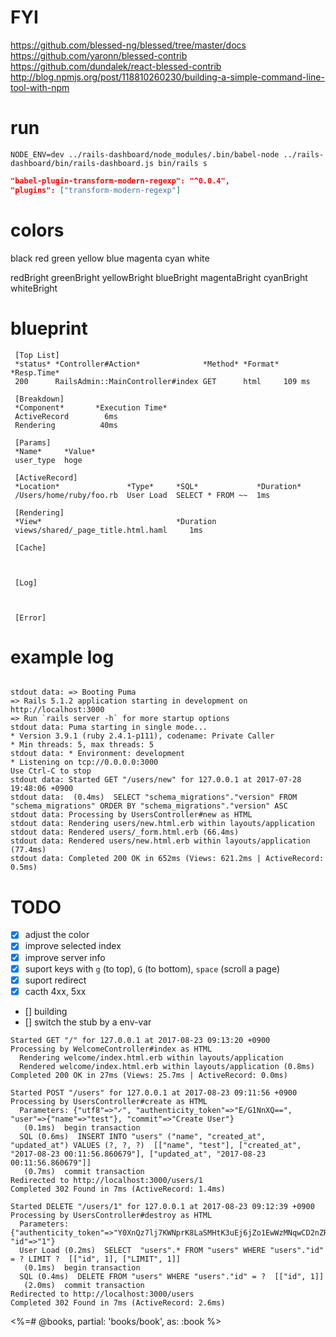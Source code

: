 # FYI

https://github.com/blessed-ng/blessed/tree/master/docs
https://github.com/yaronn/blessed-contrib
https://github.com/dundalek/react-blessed-contrib
http://blog.npmjs.org/post/118810260230/building-a-simple-command-line-tool-with-npm

# run

```
NODE_ENV=dev ../rails-dashboard/node_modules/.bin/babel-node ../rails-dashboard/bin/rails-dashboard.js bin/rails s
```


```json
"babel-plugin-transform-modern-regexp": "^0.0.4",
"plugins": ["transform-modern-regexp"]
```

# colors

black
red
green
yellow
blue
magenta
cyan
white

redBright
greenBright
yellowBright
blueBright
magentaBright
cyanBright
whiteBright

# blueprint

```
 [Top List]
 *status* *Controller#Action*              *Method* *Format* *Resp.Time*
 200      RailsAdmin::MainController#index GET      html     109 ms

 [Breakdown]
 *Component*       *Execution Time*
 ActiveRecord        6ms
 Rendering          40ms

 [Params]
 *Name*     *Value*
 user_type  hoge

 [ActiveRecord]
 *Location*               *Type*     *SQL*             *Duration*
 /Users/home/ruby/foo.rb  User Load  SELECT * FROM ~~  1ms

 [Rendering]
 *View*                              *Duration
 views/shared/_page_title.html.haml     1ms

 [Cache]



 [Log]



 [Error]

```


# example log


```

stdout data: => Booting Puma
=> Rails 5.1.2 application starting in development on http://localhost:3000
=> Run `rails server -h` for more startup options
stdout data: Puma starting in single mode...
* Version 3.9.1 (ruby 2.4.1-p111), codename: Private Caller
* Min threads: 5, max threads: 5
stdout data: * Environment: development
* Listening on tcp://0.0.0.0:3000
Use Ctrl-C to stop
stdout data: Started GET "/users/new" for 127.0.0.1 at 2017-07-28 19:48:06 +0900
stdout data:  (0.4ms)  SELECT "schema_migrations"."version" FROM "schema_migrations" ORDER BY "schema_migrations"."version" ASC
stdout data: Processing by UsersController#new as HTML
stdout data: Rendering users/new.html.erb within layouts/application
stdout data: Rendered users/_form.html.erb (66.4ms)
stdout data: Rendered users/new.html.erb within layouts/application (77.4ms)
stdout data: Completed 200 OK in 652ms (Views: 621.2ms | ActiveRecord: 0.5ms)  
```

# TODO

  * [x] adjust the color
  * [x] improve selected index
  * [x] improve server info
  * [x] suport keys with `g` (to top), `G` (to bottom), `space` (scroll a page)
  * [x] suport redirect
  * [x] cacth 4xx, 5xx
  * [] building
  * [] switch the stub by a env-var

```
Started GET "/" for 127.0.0.1 at 2017-08-23 09:13:20 +0900
Processing by WelcomeController#index as HTML
  Rendering welcome/index.html.erb within layouts/application
  Rendered welcome/index.html.erb within layouts/application (0.8ms)
Completed 200 OK in 27ms (Views: 25.7ms | ActiveRecord: 0.0ms)

Started POST "/users" for 127.0.0.1 at 2017-08-23 09:11:56 +0900
Processing by UsersController#create as HTML
  Parameters: {"utf8"=>"✓", "authenticity_token"=>"E/G1NnXQ==", "user"=>{"name"=>"test"}, "commit"=>"Create User"}
   (0.1ms)  begin transaction
  SQL (0.6ms)  INSERT INTO "users" ("name", "created_at", "updated_at") VALUES (?, ?, ?)  [["name", "test"], ["created_at", "2017-08-23 00:11:56.860679"], ["updated_at", "2017-08-23 00:11:56.860679"]]
   (0.7ms)  commit transaction
Redirected to http://localhost:3000/users/1
Completed 302 Found in 7ms (ActiveRecord: 1.4ms)

Started DELETE "/users/1" for 127.0.0.1 at 2017-08-23 09:12:39 +0900
Processing by UsersController#destroy as HTML
  Parameters: {"authenticity_token"=>"Y0XnQz7lj7KWNprK8LaSMHtK3uEj6jZo1EwWzMNqwCD2nZRPgArXeA5FIyyTZ+7kf7YN6P8+tDamhV9UvJSWkA==", "id"=>"1"}
  User Load (0.2ms)  SELECT  "users".* FROM "users" WHERE "users"."id" = ? LIMIT ?  [["id", 1], ["LIMIT", 1]]
   (0.1ms)  begin transaction
  SQL (0.4ms)  DELETE FROM "users" WHERE "users"."id" = ?  [["id", 1]]
   (2.0ms)  commit transaction
Redirected to http://localhost:3000/users
Completed 302 Found in 7ms (ActiveRecord: 2.6ms)
```

<%=# @books, partial: 'books/book', as: :book %>
